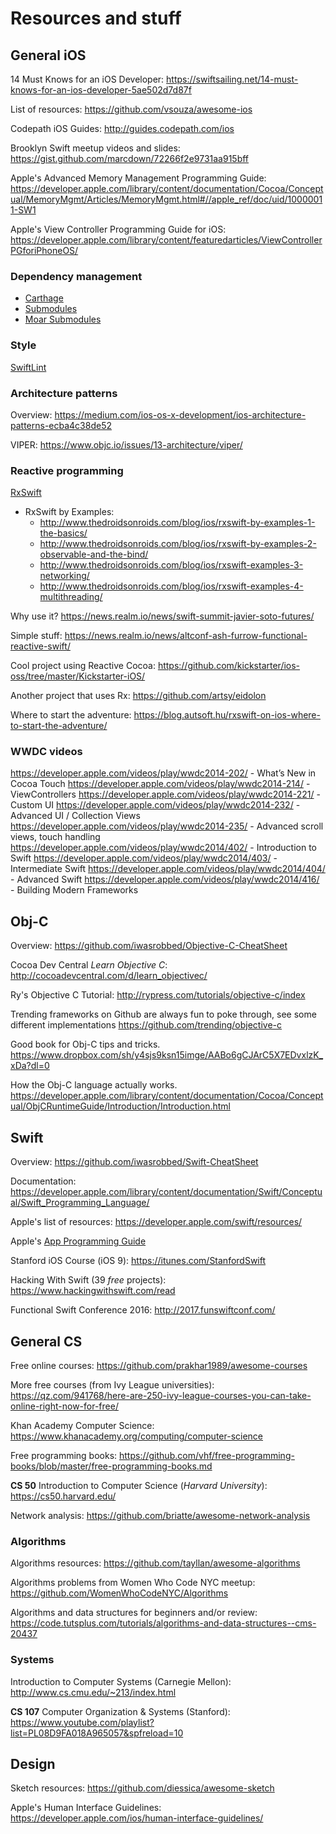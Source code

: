 # Resources and stuff

## General iOS
14 Must Knows for an iOS Developer: https://swiftsailing.net/14-must-knows-for-an-ios-developer-5ae502d7d87f

List of resources: https://github.com/vsouza/awesome-ios

Codepath iOS Guides: http://guides.codepath.com/ios

Brooklyn Swift meetup videos and slides: https://gist.github.com/marcdown/72266f2e9731aa915bff

Apple's Advanced Memory Management Programming Guide: https://developer.apple.com/library/content/documentation/Cocoa/Conceptual/MemoryMgmt/Articles/MemoryMgmt.html#//apple_ref/doc/uid/10000011-SW1

Apple's View Controller Programming Guide for iOS: https://developer.apple.com/library/content/featuredarticles/ViewControllerPGforiPhoneOS/
### Dependency management

- [Carthage](https://github.com/Carthage/Carthage])
- [Submodules](https://git-scm.com/book/en/v2/Getting-Started)
- [Moar Submodules](https://git-scm.com/book/en/v2/Git-Tools-Submodules)

### Style
[SwiftLint](https://github.com/realm/SwiftLint)

### Architecture patterns
Overview: https://medium.com/ios-os-x-development/ios-architecture-patterns-ecba4c38de52

VIPER: https://www.objc.io/issues/13-architecture/viper/

### Reactive programming
[RxSwift](https://github.com/ReactiveX/RxSwift)
- RxSwift by Examples:
  - http://www.thedroidsonroids.com/blog/ios/rxswift-by-examples-1-the-basics/
  - http://www.thedroidsonroids.com/blog/ios/rxswift-by-examples-2-observable-and-the-bind/
  - http://www.thedroidsonroids.com/blog/ios/rxswift-examples-3-networking/
  - http://www.thedroidsonroids.com/blog/ios/rxswift-examples-4-multithreading/

Why use it? https://news.realm.io/news/swift-summit-javier-soto-futures/

Simple stuff: https://news.realm.io/news/altconf-ash-furrow-functional-reactive-swift/

Cool project using Reactive Cocoa: https://github.com/kickstarter/ios-oss/tree/master/Kickstarter-iOS/

Another project that uses Rx: https://github.com/artsy/eidolon

Where to start the adventure: https://blog.autsoft.hu/rxswift-on-ios-where-to-start-the-adventure/


### WWDC videos
https://developer.apple.com/videos/play/wwdc2014-202/ - What’s New in Cocoa Touch
https://developer.apple.com/videos/play/wwdc2014-214/ - ViewControllers
https://developer.apple.com/videos/play/wwdc2014-221/ - Custom UI
https://developer.apple.com/videos/play/wwdc2014-232/ - Advanced UI / Collection Views
https://developer.apple.com/videos/play/wwdc2014-235/ - Advanced scroll views, touch handling
https://developer.apple.com/videos/play/wwdc2014/402/ - Introduction to Swift
https://developer.apple.com/videos/play/wwdc2014/403/ - Intermediate Swift
https://developer.apple.com/videos/play/wwdc2014/404/ - Advanced Swift
https://developer.apple.com/videos/play/wwdc2014/416/ - Building Modern Frameworks


## Obj-C
Overview:
https://github.com/iwasrobbed/Objective-C-CheatSheet

Cocoa Dev Central _Learn Objective C_: http://cocoadevcentral.com/d/learn_objectivec/

Ry's Objective C Tutorial: http://rypress.com/tutorials/objective-c/index

Trending frameworks on Github are always fun to poke through, see some different implementations
https://github.com/trending/objective-c

Good book for Obj-C tips and tricks.
https://www.dropbox.com/sh/y4sjs9ksn15imge/AABo6gCJArC5X7EDvxlzK_xDa?dl=0

How the Obj-C language actually works.
https://developer.apple.com/library/content/documentation/Cocoa/Conceptual/ObjCRuntimeGuide/Introduction/Introduction.html

## Swift
Overview: https://github.com/iwasrobbed/Swift-CheatSheet

Documentation: https://developer.apple.com/library/content/documentation/Swift/Conceptual/Swift_Programming_Language/

Apple's list of resources: https://developer.apple.com/swift/resources/

Apple's [App Programming Guide](https://developer.apple.com/library/content/documentation/iPhone/Conceptual/iPhoneOSProgrammingGuide/Introduction/Introduction.html#//apple_ref/doc/uid/TP40007072)

Stanford iOS Course (iOS 9): https://itunes.com/StanfordSwift

Hacking With Swift (39 _free_ projects): https://www.hackingwithswift.com/read

Functional Swift Conference 2016: http://2017.funswiftconf.com/

## General CS
Free online courses: https://github.com/prakhar1989/awesome-courses

More free courses (from Ivy League universities): https://qz.com/941768/here-are-250-ivy-league-courses-you-can-take-online-right-now-for-free/

Khan Academy Computer Science: https://www.khanacademy.org/computing/computer-science

Free programming books: https://github.com/vhf/free-programming-books/blob/master/free-programming-books.md

**CS 50** Introduction to Computer Science (_Harvard University_): https://cs50.harvard.edu/

Network analysis: https://github.com/briatte/awesome-network-analysis

### Algorithms
Algorithms resources: https://github.com/tayllan/awesome-algorithms

Algorithms problems from Women Who Code NYC meetup: https://github.com/WomenWhoCodeNYC/Algorithms

Algorithms and data structures for beginners and/or review: https://code.tutsplus.com/tutorials/algorithms-and-data-structures--cms-20437

### Systems
Introduction to Computer Systems (Carnegie Mellon): http://www.cs.cmu.edu/~213/index.html

**CS 107** Computer Organization & Systems (Stanford): https://www.youtube.com/playlist?list=PL08D9FA018A965057&spfreload=10

## Design
Sketch resources: https://github.com/diessica/awesome-sketch

Apple's Human Interface Guidelines: https://developer.apple.com/ios/human-interface-guidelines/
